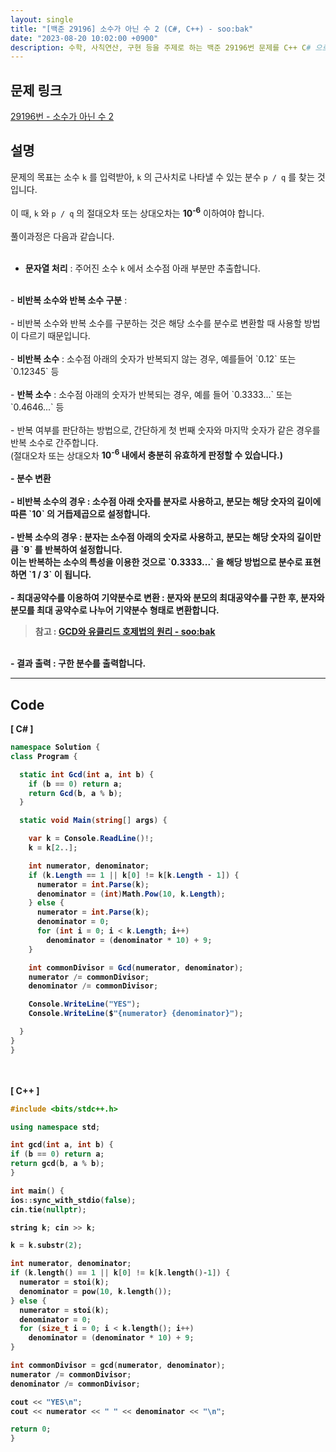```yaml
---
layout: single
title: "[백준 29196] 소수가 아닌 수 2 (C#, C++) - soo:bak"
date: "2023-08-20 10:02:00 +0900"
description: 수학, 사칙연산, 구현 등을 주제로 하는 백준 29196번 문제를 C++ C# 으로 풀이 및 해설
---
```


## 문제 링크
  [29196번 - 소수가 아닌 수 2](https://www.acmicpc.net/problem/29196)

## 설명
문제의 목표는 소수 `k` 를 입력받아, `k` 의 근사치로 나타낼 수 있는 분수 `p / q` 를 찾는 것입니다. <br>
<br>
이 때, `k` 와 `p / q` 의 절대오차 또는 상대오차는 <b>10<sup>-6</sup></b> 이하여야 합니다.<br>
<br>
풀이과정은 다음과 같습니다.<br>
<br>
- <b>문자열 처리</b> : 주어진 소수 `k` 에서 소수점 아래 부분만 추출합니다. <br>
<br>
- <b>비반복 소수와 반복 소수 구분</b> :<br>
<br>
  - 비반복 소수와 반복 소수를 구분하는 것은 해당 소수를 분수로 변환할 때 사용할 방법이 다르기 때문입니다. <br>
<br>
  - <b>비반복 소수</b> : 소수점 아래의 숫자가 반복되지 않는 경우, 예를들어 `0.12` 또는 `0.12345` 등<br>
<br>
  - <b>반복 소수</b> : 소수점 아래의 숫자가 반복되는 경우, 예를 들어 `0.3333...` 또는 `0.4646...` 등<br>
<br>
  - 반복 여부를 판단하는 방법으로, 간단하게 첫 번째 숫자와 마지막 숫자가 같은 경우를 반복 소수로 간주합니다.<br>
(절대오차 또는 상대오차 <b>10<sup>-6</sup> 내에서 충분히 유효하게 판정할 수 있습니다.)<br>
<br>
- <b>분수 변환</b><br>
<br>
  - <b>비반복 소수의 경우</b> : 소수점 아래 숫자를 분자로 사용하고, 분모는 해당 숫자의 길이에 따른 `10` 의 거듭제곱으로 설정합니다.<br>
<br>
  - <b>반복 소수의 경우</b> : 분자는 소수점 아래의 숫자로 사용하고, 분모는 해당 숫자의 길이만큼 `9` 를 반복하여 설정합니다.<br>
이는 반복하는 소수의 특성을 이용한 것으로 `0.3333...` 을 해당 방법으로 분수로 표현하면 `1 / 3` 이 됩니다.<br>
<br>
- <b>최대공약수를 이용하여 기약분수로 변환</b> : 분자와 분모의 최대공약수를 구한 후, 분자와 분모를 최대 공약수로 나누어 기약분수 형태로 변환합니다.<br>

> 참고 : [GCD와 유클리드 호제법의 원리 - soo:bak](https://soo-bak.github.io/algorithm/theory/gcd-euclidean-explained/)

<br>
- <b>결과 출력</b> : 구한 분수를 출력합니다.<br>

- - -

## Code
<b>[ C# ] </b>
<br>

  ```c#
namespace Solution {
  class Program {

    static int Gcd(int a, int b) {
      if (b == 0) return a;
      return Gcd(b, a % b);
    }

    static void Main(string[] args) {

      var k = Console.ReadLine()!;
      k = k[2..];

      int numerator, denominator;
      if (k.Length == 1 || k[0] != k[k.Length - 1]) {
        numerator = int.Parse(k);
        denominator = (int)Math.Pow(10, k.Length);
      } else {
        numerator = int.Parse(k);
        denominator = 0;
        for (int i = 0; i < k.Length; i++)
          denominator = (denominator * 10) + 9;
      }

      int commonDivisor = Gcd(numerator, denominator);
      numerator /= commonDivisor;
      denominator /= commonDivisor;

      Console.WriteLine("YES");
      Console.WriteLine($"{numerator} {denominator}");

    }
  }
}
  ```
<br><br>
<b>[ C++ ] </b>
<br>

  ```c++
#include <bits/stdc++.h>

using namespace std;

int gcd(int a, int b) {
  if (b == 0) return a;
  return gcd(b, a % b);
}

int main() {
  ios::sync_with_stdio(false);
  cin.tie(nullptr);

  string k; cin >> k;

  k = k.substr(2);

  int numerator, denominator;
  if (k.length() == 1 || k[0] != k[k.length()-1]) {
    numerator = stoi(k);
    denominator = pow(10, k.length());
  } else {
    numerator = stoi(k);
    denominator = 0;
    for (size_t i = 0; i < k.length(); i++)
      denominator = (denominator * 10) + 9;
  }

  int commonDivisor = gcd(numerator, denominator);
  numerator /= commonDivisor;
  denominator /= commonDivisor;

  cout << "YES\n";
  cout << numerator << " " << denominator << "\n";

  return 0;
}
  ```
